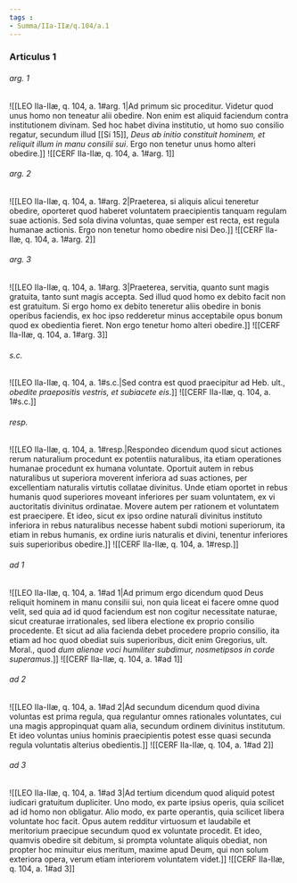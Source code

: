 ```yaml
---
tags : 
- Summa/IIa-IIæ/q.104/a.1
---
```


### Articulus 1

###### arg. 1
![[LEO IIa-IIæ, q. 104, a. 1#arg. 1|Ad primum sic proceditur. Videtur quod unus homo non teneatur alii obedire. Non enim est aliquid faciendum contra institutionem divinam. Sed hoc habet divina institutio, ut homo suo consilio regatur, secundum illud [[Si 15]], *Deus ab initio constituit hominem, et reliquit illum in manu consilii sui*. Ergo non tenetur unus homo alteri obedire.]]
![[CERF IIa-IIæ, q. 104, a. 1#arg. 1]]

###### arg. 2
![[LEO IIa-IIæ, q. 104, a. 1#arg. 2|Praeterea, si aliquis alicui teneretur obedire, oporteret quod haberet voluntatem praecipientis tanquam regulam suae actionis. Sed sola divina voluntas, quae semper est recta, est regula humanae actionis. Ergo non tenetur homo obedire nisi Deo.]]
![[CERF IIa-IIæ, q. 104, a. 1#arg. 2]]

###### arg. 3
![[LEO IIa-IIæ, q. 104, a. 1#arg. 3|Praeterea, servitia, quanto sunt magis gratuita, tanto sunt magis accepta. Sed illud quod homo ex debito facit non est gratuitum. Si ergo homo ex debito teneretur aliis obedire in bonis operibus faciendis, ex hoc ipso redderetur minus acceptabile opus bonum quod ex obedientia fieret. Non ergo tenetur homo alteri obedire.]]
![[CERF IIa-IIæ, q. 104, a. 1#arg. 3]]

###### s.c.
![[LEO IIa-IIæ, q. 104, a. 1#s.c.|Sed contra est quod praecipitur ad Heb. ult., *obedite praepositis vestris, et subiacete eis*.]]
![[CERF IIa-IIæ, q. 104, a. 1#s.c.]]

###### resp.
![[LEO IIa-IIæ, q. 104, a. 1#resp.|Respondeo dicendum quod sicut actiones rerum naturalium procedunt ex potentiis naturalibus, ita etiam operationes humanae procedunt ex humana voluntate. Oportuit autem in rebus naturalibus ut superiora moverent inferiora ad suas actiones, per excellentiam naturalis virtutis collatae divinitus. Unde etiam oportet in rebus humanis quod superiores moveant inferiores per suam voluntatem, ex vi auctoritatis divinitus ordinatae. Movere autem per rationem et voluntatem est praecipere. Et ideo, sicut ex ipso ordine naturali divinitus instituto inferiora in rebus naturalibus necesse habent subdi motioni superiorum, ita etiam in rebus humanis, ex ordine iuris naturalis et divini, tenentur inferiores suis superioribus obedire.]]
![[CERF IIa-IIæ, q. 104, a. 1#resp.]]

###### ad 1
![[LEO IIa-IIæ, q. 104, a. 1#ad 1|Ad primum ergo dicendum quod Deus reliquit hominem in manu consilii sui, non quia liceat ei facere omne quod velit, sed quia ad id quod faciendum est non cogitur necessitate naturae, sicut creaturae irrationales, sed libera electione ex proprio consilio procedente. Et sicut ad alia facienda debet procedere proprio consilio, ita etiam ad hoc quod obediat suis superioribus, dicit enim Gregorius, ult. Moral., quod *dum alienae voci humiliter subdimur, nosmetipsos in corde superamus*.]]
![[CERF IIa-IIæ, q. 104, a. 1#ad 1]]

###### ad 2
![[LEO IIa-IIæ, q. 104, a. 1#ad 2|Ad secundum dicendum quod divina voluntas est prima regula, qua regulantur omnes rationales voluntates, cui una magis appropinquat quam alia, secundum ordinem divinitus institutum. Et ideo voluntas unius hominis praecipientis potest esse quasi secunda regula voluntatis alterius obedientis.]]
![[CERF IIa-IIæ, q. 104, a. 1#ad 2]]

###### ad 3
![[LEO IIa-IIæ, q. 104, a. 1#ad 3|Ad tertium dicendum quod aliquid potest iudicari gratuitum dupliciter. Uno modo, ex parte ipsius operis, quia scilicet ad id homo non obligatur. Alio modo, ex parte operantis, quia scilicet libera voluntate hoc facit. Opus autem redditur virtuosum et laudabile et meritorium praecipue secundum quod ex voluntate procedit. Et ideo, quamvis obedire sit debitum, si prompta voluntate aliquis obediat, non propter hoc minuitur eius meritum, maxime apud Deum, qui non solum exteriora opera, verum etiam interiorem voluntatem videt.]]
![[CERF IIa-IIæ, q. 104, a. 1#ad 3]]


